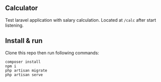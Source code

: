 ## Calculator

Test laravel application with salary calculation.
Located at `/calc` after start listening.

## Install & run

Clone this repo then run following commands:
```
composer install
npm i
php artisan migrate
php artisan serve
```